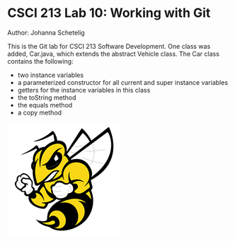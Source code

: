 # CSCI 213 Lab 10: Working with Git

Author: Johanna Schetelig

This is the Git lab for CSCI 213 Software Development. One class was added, Car.java, which extends the abstract Vehicle class. The Car class contains the following:

* two instance variables
* a parameterized constructor for all current and super instance variables
* getters for the instance variables in this class
* the toString method
* the equals method
* a copy method


![This is a alt text.](buzz.jpg "This is the RMC yellowjacket.")
